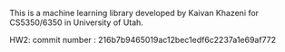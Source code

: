 This is a machine learning library developed by Kaivan Khazeni for CS5350/6350 in University of Utah.


HW2: commit number : 216b7b9465019ac12bec1edf6c2237a1e69af772
